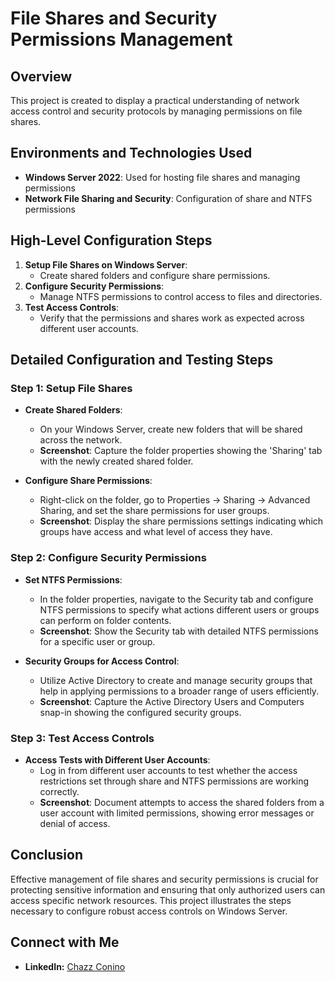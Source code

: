 # File Shares and Security Permissions Management

## Overview
This project is created to display a practical understanding of network access control and security protocols by managing permissions on file shares.

## Environments and Technologies Used
- **Windows Server 2022**: Used for hosting file shares and managing permissions
- **Network File Sharing and Security**: Configuration of share and NTFS permissions

## High-Level Configuration Steps
1. **Setup File Shares on Windows Server**:
   - Create shared folders and configure share permissions.
2. **Configure Security Permissions**:
   - Manage NTFS permissions to control access to files and directories.
3. **Test Access Controls**:
   - Verify that the permissions and shares work as expected across different user accounts.

## Detailed Configuration and Testing Steps

### Step 1: Setup File Shares
- **Create Shared Folders**:
  - On your Windows Server, create new folders that will be shared across the network.
  - **Screenshot**: Capture the folder properties showing the 'Sharing' tab with the newly created shared folder.

- **Configure Share Permissions**:
  - Right-click on the folder, go to Properties -> Sharing -> Advanced Sharing, and set the share permissions for user groups.
  - **Screenshot**: Display the share permissions settings indicating which groups have access and what level of access they have.

### Step 2: Configure Security Permissions
- **Set NTFS Permissions**:
  - In the folder properties, navigate to the Security tab and configure NTFS permissions to specify what actions different users or groups can perform on folder contents.
  - **Screenshot**: Show the Security tab with detailed NTFS permissions for a specific user or group.

- **Security Groups for Access Control**:
  - Utilize Active Directory to create and manage security groups that help in applying permissions to a broader range of users efficiently.
  - **Screenshot**: Capture the Active Directory Users and Computers snap-in showing the configured security groups.

### Step 3: Test Access Controls
- **Access Tests with Different User Accounts**:
  - Log in from different user accounts to test whether the access restrictions set through share and NTFS permissions are working correctly.
  - **Screenshot**: Document attempts to access the shared folders from a user account with limited permissions, showing error messages or denial of access.

## Conclusion
Effective management of file shares and security permissions is crucial for protecting sensitive information and ensuring that only authorized users can access specific network resources. This project illustrates the steps necessary to configure robust access controls on Windows Server.

## Connect with Me
- **LinkedIn:** [Chazz Conino](https://www.linkedin.com/in/chazz-c-382a75122/)
